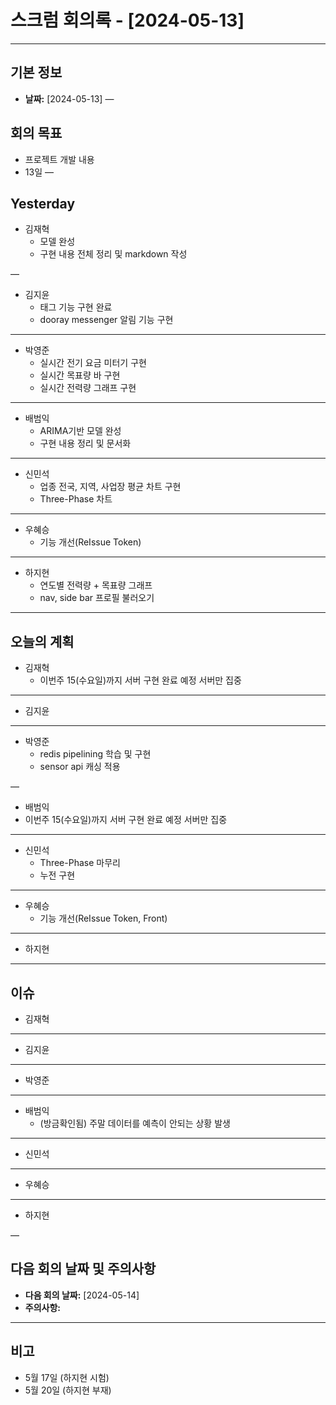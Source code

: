 # 스크럼 회의록 - [2024-05-13] 
---

## 기본 정보
- **날짜:** [2024-05-13]
—

## 회의 목표
- 프로젝트 개발 내용
- 13일 
—


## Yesterday
- 김재혁
	- 모델 완성
	- 구현 내용 전체 정리 및 markdown 작성

—
- 김지윤
	- 태그 기능 구현 완료
	- dooray messenger 알림 기능 구현

---
- 박영준 
	- 실시간 전기 요금 미터기 구현
	- 실시간 목표량 바 구현
	- 실시간 전력량 그래프 구현

---
- 배범익 
	-  ARIMA기반 모델 완성
	- 구현 내용 정리 및 문서화
--- 
- 신민석
	- 업종 전국, 지역, 사업장 평균 차트 구현
	- Three-Phase 차트

---
- 우혜승
	- 기능 개선(ReIssue Token)

---
- 하지현 
	- 연도별 전력량 + 목표량 그래프
	- nav, side bar 프로필 불러오기

---


## 오늘의 계획
- 김재혁
	- 이번주 15(수요일)까지 서버 구현 완료 예정 서버만 집중
---
- 김지윤

---
- 박영준
	- redis pipelining 학습 및 구현
	- sensor api 캐싱 적용
	
—

- 배범익
- 이번주 15(수요일)까지 서버 구현 완료 예정 서버만 집중
---
- 신민석
	- Three-Phase 마무리
	- 누전 구현
---
- 우혜승 
	- 기능 개선(ReIssue Token, Front)

---
- 하지현

 ---

## 이슈
- 김재혁

---
- 김지윤

 ---
- 박영준
	
---
- 배범익
	- (방금확인됨) 주말 데이터를 예측이 안되는 상황 발생
--- 
- 신민석
---
- 우혜승 

---
- 하지현

—

## 다음 회의 날짜 및 주의사항

- **다음 회의 날짜:** [2024-05-14]
- **주의사항:**
---
## 비고
- 5월 17일 (하지현 시험)
- 5월 20일 (하지현 부재)
